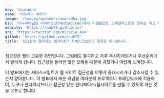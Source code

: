 ```yaml
---
key: 'anuradha'
name: '아누라다 쿠마리'
image: '/images/speakers/anuradha.jpg'
bio: "아누라다님은 미디어오션(Mediaocean)에서 디벨롭먼트 스페셜리스트로 일하는 테크 마니아입니다. 아누라다님의 열정은 새로운 기술로 실험하는 것과, 글과 발표를 통해 기술에 관한 지식과 경험을 공유하는 것입니다. '기술'이란 매개로 '포용'이라는 사회 공동 목표를 달성할 수 있도록 인식을 확산하고 커뮤니티에 힘을 실어주기 위해 노력합니다."
website: 'https://anuk79.github.io/'
sns: 'https://twitter.com/miracle_404'
github: 'https://github.com/anuk79'
title: '접근성이 떨어지는 웹사이트? 자바스크립트의 잘못은 아니랍니다.'
---
```


접근성은 웹의 고유한 측면입니다. 그럼에도 불구하고 자주 무시하게되거나 우선순위에서 밀리게 됩니다. 접근성을 둘러싼 많은 오해들 때문에 귀찮거나 어렵게 느껴집니다.

이 발표에서는 자바스크립트가 웹 사이트 접근성을 어떻게 증대시키거나 감소시킬 수 있는지 알아봅니다. 이 발표에서 배운 개념을 여러분의 프로젝트나 프레임워크에 적용하여, 누구나 인터랙티브하고 접근성 있는 인터페이스/웹사이트를 만들 수 있도록 하는 것을 목표로 합니다.
